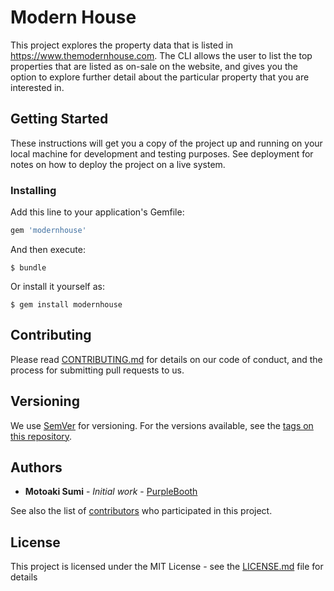 # Modern House

This project explores the property data that is listed in https://www.themodernhouse.com.
The CLI allows the user to list the top properties that are listed as on-sale on the website, and gives you the option to explore further detail about the particular property that you are interested in.

## Getting Started

These instructions will get you a copy of the project up and running on your local machine for development and testing purposes. See deployment for notes on how to deploy the project on a live system.

### Installing

Add this line to your application's Gemfile:

```ruby
gem 'modernhouse'
```

And then execute:

    $ bundle

Or install it yourself as:

    $ gem install modernhouse


## Contributing

Please read [CONTRIBUTING.md](https://gist.github.com/PurpleBooth/b24679402957c63ec426) for details on our code of conduct, and the process for submitting pull requests to us.

## Versioning

We use [SemVer](http://semver.org/) for versioning. For the versions available, see the [tags on this repository](https://github.com/your/project/tags).

## Authors

* **Motoaki Sumi** - *Initial work* - [PurpleBooth](https://github.com/motoakisumi)

See also the list of [contributors](https://github.com/your/project/contributors) who participated in this project.

## License

This project is licensed under the MIT License - see the [LICENSE.md](LICENSE.md) file for details

